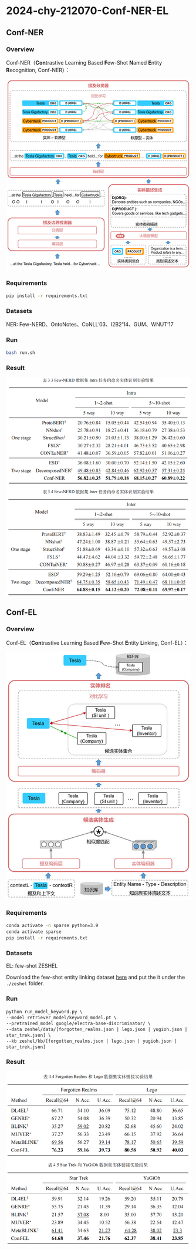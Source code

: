 # 2024-chy-212070-Conf-NER-EL

## Conf-NER

### Overview

Conf-NER（**Con**trastive Learning Based **F**ew-Shot **N**amed **E**ntity **R**ecognition, Conf-NER）：

![ner](3ner_train2_1.jpg)

### Requirements

```bash
pip install -r requirements.txt
```

### Datasets

NER: Few-NERD、OntoNotes、CoNLL’03、I2B2’14、GUM、WNUT’17

### Run

```bash
bash run.sh
```

### Result

![1714053098235](ner_result.png)

## Conf-EL

### Overview

Conf-EL（**Con**trastive Learning Based **F**ew-Shot **E**ntity **L**inking, Conf-EL）：

![el](4el_2step_1.jpg)

### Requirements

```bash
conda activate -n sparse python=3.9
conda activate sparse
pip install -r requirements.txt
```

### Datasets

EL: few-shot ZESHEL

Download the few-shot entity linking dataset [here](https://drive.google.com/drive/folders/1qL-_dN5Vyfkqp-arZm7hE8FB-IkdjpE8 ) and put the it under the `./zeshel` folder.

### Run

```
python run_model_keyword.py \
--model retriever_model/keyword_model.pt \
--pretrained_model google/electra-base-discriminator/ \
--data zeshel/data/[forgotten_realms.json | lego.json | yugioh.json | star_trek.json] \
--kb zeshel/kb/[forgotten_realms.json | lego.json | yugioh.json | star_trek.json]
```

### Result

![1714053055613](el_result.png)